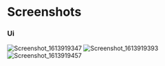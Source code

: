 # Screenshots

### Ui
![Screenshot_1613919347](https://user-images.githubusercontent.com/78784074/108629161-fee66200-74a1-11eb-8c89-c91e76db5411.png)
![Screenshot_1613919393](https://user-images.githubusercontent.com/78784074/108629165-00b02580-74a2-11eb-9db4-786c4897a9dc.png)
![Screenshot_1613919457](https://user-images.githubusercontent.com/78784074/108629166-00b02580-74a2-11eb-8aae-ec03f897911d.png)
